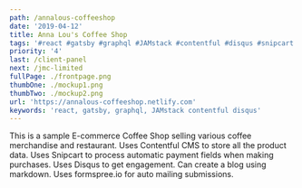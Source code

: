 ```yaml
---
path: /annalous-coffeeshop
date: '2019-04-12'
title: Anna Lou's Coffee Shop
tags: '#react #gatsby #graphql #JAMstack #contentful #disqus #snipcart' 
priority: '4'
last: /client-panel
next: /jmc-limited
fullPage: ./frontpage.png
thumbOne: ./mockup1.png
thumbTwo: ./mockup2.png
url: 'https://annalous-coffeeshop.netlify.com'
keywords: 'react, gatsby, graphql, JAMstack contentful disqus'
---
```


This is a sample E-commerce Coffee Shop selling various coffee merchandise and restaurant. Uses Contentful CMS to store all the product data. Uses Snipcart to process automatic payment fields when making purchases. Uses Disqus to get engagement. Can create a blog using markdown. Uses formspree.io for auto mailing submissions.